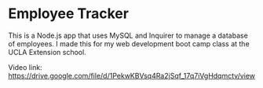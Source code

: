 # Employee Tracker

This is a Node.js app that uses MySQL and Inquirer to manage a database of employees. I made this for my web development boot camp class at the UCLA Extension school.

Video link:
https://drive.google.com/file/d/1PekwKBVsq4Ra2jSqf_17q7iVgHdqmctv/view